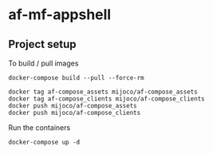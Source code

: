 # af-mf-appshell

## Project setup

To build / pull images

```
docker-compose build --pull --force-rm
```

```
docker tag af-compose_assets mijoco/af-compose_assets
docker tag af-compose_clients mijoco/af-compose_clients
docker push mijoco/af-compose_assets
docker push mijoco/af-compose_clients
```

Run the containers

```
docker-compose up -d
```
